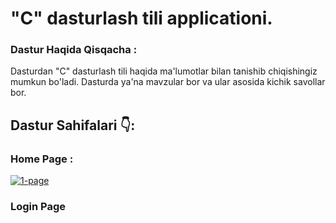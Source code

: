 # "C" dasturlash tili applicationi.

### Dastur Haqida Qisqacha :
Dasturdan "C" dasturlash tili haqida ma'lumotlar bilan tanishib chiqishingiz mumkun bo'ladi.
Dasturda ya'na mavzular bor va ular asosida kichik savollar bor.

## Dastur Sahifalari 👇:

### Home Page :
<a href="https://ibb.co/zQFG7GL"><img src="https://i.ibb.co/LYrnJnq/1-page.png" alt="1-page" border="0"></a>

### Login Page

